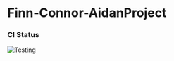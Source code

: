 # Finn-Connor-AidanProject

### CI Status

![Testing](https://github.com/cs220s25/Finn-Connor-AidanProject/actions/workflows/run_tests.yml/badge.svg)